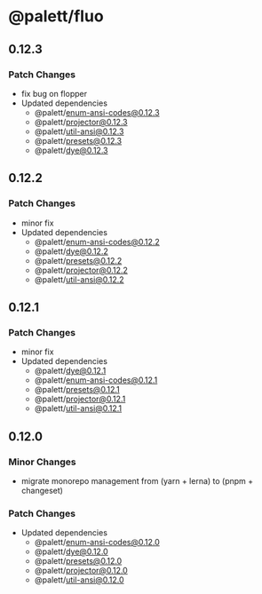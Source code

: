 # @palett/fluo

## 0.12.3

### Patch Changes

- fix bug on flopper
- Updated dependencies
  - @palett/enum-ansi-codes@0.12.3
  - @palett/projector@0.12.3
  - @palett/util-ansi@0.12.3
  - @palett/presets@0.12.3
  - @palett/dye@0.12.3

## 0.12.2

### Patch Changes

- minor fix
- Updated dependencies
  - @palett/enum-ansi-codes@0.12.2
  - @palett/dye@0.12.2
  - @palett/presets@0.12.2
  - @palett/projector@0.12.2
  - @palett/util-ansi@0.12.2

## 0.12.1

### Patch Changes

- minor fix
- Updated dependencies
  - @palett/dye@0.12.1
  - @palett/enum-ansi-codes@0.12.1
  - @palett/presets@0.12.1
  - @palett/projector@0.12.1
  - @palett/util-ansi@0.12.1

## 0.12.0

### Minor Changes

- migrate monorepo management from (yarn + lerna) to (pnpm + changeset)

### Patch Changes

- Updated dependencies
  - @palett/enum-ansi-codes@0.12.0
  - @palett/dye@0.12.0
  - @palett/presets@0.12.0
  - @palett/projector@0.12.0
  - @palett/util-ansi@0.12.0
